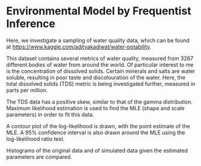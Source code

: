 # Environmental Model by Frequentist Inference
 
Here, we investigate a sampling of water quality data, which can be found at  https://www.kaggle.com/adityakadiwal/water-potability.

This dataset contains several metrics of water quality, measured from 3267 different bodies of water from around the world. 
Of particular interest to me is the concentration of dissolved solids. Certain minerals and salts are water soluble, resulting in poor taste and discolouration of the water.
Here, the total dissolved solids (TDS) metric is being investigated further, measured in parts per million.

The TDS data has a positive skew, similar to that of the gamma distribution. Maximum likelihood estimation is used to find the MLE (shape and scale parameters) in order to fit this data.

A contour plot of the log-likelihood is drawn, with the point estimate of the MLE.
A 95% confidence interval is also drawn around the MLE using the log-likelihood ratio test.

Histograms of the original data and  of simulated data given the estimated parameters are compared.
